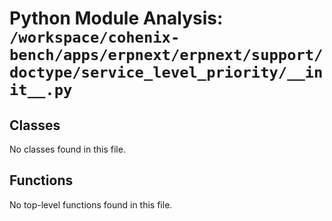 # Python Module Analysis: `/workspace/cohenix-bench/apps/erpnext/erpnext/support/doctype/service_level_priority/__init__.py`

## Classes

No classes found in this file.


## Functions

No top-level functions found in this file.
